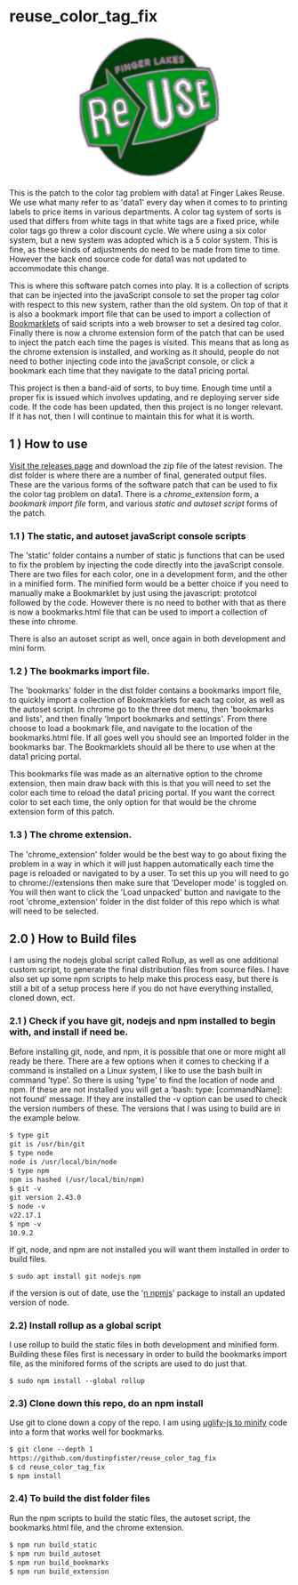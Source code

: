 # reuse_color_tag_fix

<p align="center">
  <img 
    width="256"
    height="256" 
    src="https://github.com/dustinpfister/reuse_color_tag_fix/blob/main/dist/chrome_extension/img/icon_128.png"
  >
</p>

This is the patch to the color tag problem with data1 at Finger Lakes Reuse. We use what many refer to as 'data1' every day when it comes to to printing labels to price items in various departments. A color tag system of sorts is used that differs from white tags in that white tags are a fixed price, while color tags go threw a color discount cycle. We where using a six color system, but a new system was adopted which is a 5 color system. This is fine, as these kinds of adjustments do need to be made from time to time. However the back end source code for data1 was not updated to accommodate this change.

This is where this software patch comes into play. It is a collection of scripts that can be injected into the javaScript console to set the proper tag color with respect to this new system, rather than the old system. On top of that it is also a bookmark import file that can be used to import a collection of [Bookmarklets](https://en.wikipedia.org/wiki/Bookmarklet) of said scripts into a web browser to set a desired tag color. Finally there is now a chrome extension form of the patch that can be used to inject the patch each time the pages is visited. This means that as long as the chrome extension is installed, and working as it should, people do not need to bother injecting code into the javaScript console, or click a bookmark each time that they navigate to the data1 pricing portal.

This project is then a band-aid of sorts, to buy time. Enough time until a proper fix is issued which involves updating, and re deploying server side code. If the code has been updated, then this project is no longer relevant. If it has not, then I will continue to maintain this for what it is worth.

## 1 ) How to use

[Visit the releases page](https://github.com/dustinpfister/reuse_color_tag_fix/releases) and download the zip file of the latest revision. The dist folder is where there are a number of final, generated output files. These are the various forms of the software patch that can be used to fix the color tag problem on data1. There is a _chrome\_extension_ form, a _bookmark import file_ form, and various _static and autoset script_ forms of the patch.

### 1.1 ) The static, and autoset javaScript console scripts

The 'static' folder contains a number of static js functions that can be used to fix the problem by injecting the code directly into the javaScript console. There are two files for each color, one in a development form, and the other in a minified form. The minified form would be a better choice if you need to manually make a Bookmarklet by just using the javascript: prototcol followed by the code. However there is no need to bother with that as there is now a bookmarks.html file that can be used to import a collection of these into chrome.

There is also an autoset script as well, once again in both development and mini form.

### 1.2 ) The bookmarks import file.

The 'bookmarks' folder in the dist folder contains a bookmarks import file, to quickly import a collection of Bookmarklets for each tag color, as well as the autoset script. In chrome go to the three dot menu, then 'bookmarks and lists', and then finally 'Import bookmarks and settings'. From there choose to load a bookmark file, and navigate to the location of the bookmarks.html file. If all goes well you should see an Imported folder in the bookmarks bar. The Bookmarklets should all be there to use when at the data1 pricing portal.

This bookmarks file was made as an alternative option to the chrome extension, then main draw back with this is that you will need to set the color each time to reload the data1 pricing portal. If you want the correct color to set each time, the only option for that would be the chrome extension form of this patch.

### 1.3 ) The chrome extension.

The 'chrome\_extension' folder would be the best way to go about fixing the problem in a way in which it will just happen automatically each time the page is reloaded or navigated to by a user. To set this up you will need to go to chrome://extensions then make sure that 'Developer mode' is toggled on. You will then want to click the 'Load unpacked' button and navigate to the root 'chrome\_extension' folder in the dist folder of this repo which is what will need to be selected.

## 2.0 ) How to Build files

I am using the nodejs global script called Rollup, as well as one additional custom script, to generate the final distribution files from source files. I have also set up some npm scripts to help make this process easy, but there is still a bit of a setup process here if you do not have everything installed, cloned down, ect. 

### 2.1 ) Check if you have git, nodejs and npm installed to begin with, and install if need be.

Before installing git, node, and npm, it is possible that one or more might all ready be there. There are a few options when it comes to checking if a command is installed on a Linux system, I like to use the bash built in command 'type'. So there is using 'type' to find the location of node and npm. If these are not installed you will get a 'bash: type: \[commandName\]: not found' message. If they are installed the -v option can be used to check the version numbers of these. The versions that I was using to build are in the example below.

```
$ type git
git is /usr/bin/git
$ type node
node is /usr/local/bin/node
$ type npm
npm is hashed (/usr/local/bin/npm)
$ git -v
git version 2.43.0
$ node -v
v22.17.1
$ npm -v
10.9.2
```

If git, node, and npm are not installed you will want them installed in order to build files.

```
$ sudo apt install git nodejs npm
```

if the version is out of date, use the '[n npmjs](https://www.npmjs.com/package/n/v/5.0.0)' package to install an updated version of node.

### 2.2) Install rollup as a global script

I use rollup to build the static files in both development and minified form. Building these files first is necessary in order to build the bookmarks import file, as the minifored forms of the scripts are used to do just that.

```
$ sudo npm install --global rollup
```

### 2.3) Clone down this repo, do an npm install

Use git to clone down a copy of the repo. I am using [uglify-js to minify](https://www.npmjs.com/package/uglify-js/) code into a form that works well for bookmarks.

```
$ git clone --depth 1 https://github.com/dustinpfister/reuse_color_tag_fix
$ cd reuse_color_tag_fix
$ npm install
```

### 2.4) To build the dist folder files

Run the npm scripts to build the static files, the autoset script, the bookmarks.html file, and the chrome extension.

```
$ npm run build_static
$ npm run build_autoset
$ npm run build_bookmarks
$ npm run build_extension
```


